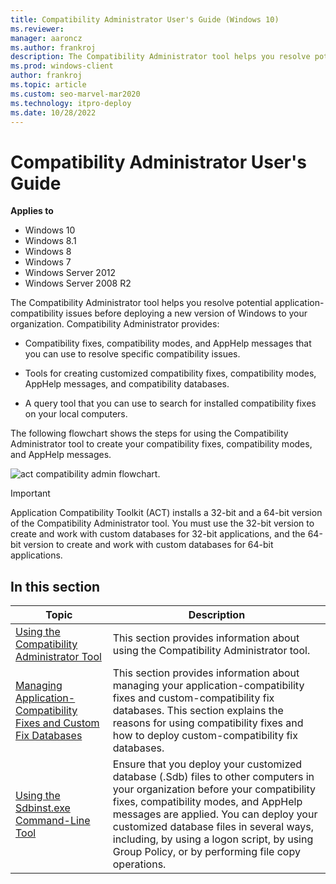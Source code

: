 ```yaml
---
title: Compatibility Administrator User's Guide (Windows 10)
ms.reviewer: 
manager: aaroncz
ms.author: frankroj
description: The Compatibility Administrator tool helps you resolve potential application-compatibility issues before deploying a new version of Windows.
ms.prod: windows-client
author: frankroj
ms.topic: article
ms.custom: seo-marvel-mar2020
ms.technology: itpro-deploy
ms.date: 10/28/2022
---
```


# Compatibility Administrator User's Guide

**Applies to**

- Windows 10
- Windows 8.1
- Windows 8
- Windows 7
- Windows Server 2012
- Windows Server 2008 R2

The Compatibility Administrator tool helps you resolve potential application-compatibility issues before deploying a new version of Windows to your organization. Compatibility Administrator provides:

- Compatibility fixes, compatibility modes, and AppHelp messages that you can use to resolve specific compatibility issues.

- Tools for creating customized compatibility fixes, compatibility modes, AppHelp messages, and compatibility databases.

- A query tool that you can use to search for installed compatibility fixes on your local computers.

The following flowchart shows the steps for using the Compatibility Administrator tool to create your compatibility fixes, compatibility modes, and AppHelp messages.

![act compatibility admin flowchart.](images/dep-win8-l-act-compatadminflowchart.jpg)

> [!IMPORTANT]
> Application Compatibility Toolkit (ACT) installs a 32-bit and a 64-bit version of the Compatibility Administrator tool. You must use the 32-bit version to create and work with custom databases for 32-bit applications, and the 64-bit version to create and work with custom databases for 64-bit applications.

## In this section

|Topic|Description|
|--- |--- |
|[Using the Compatibility Administrator Tool](using-the-compatibility-administrator-tool.md)|This section provides information about using the Compatibility Administrator tool.|
|[Managing Application-Compatibility Fixes and Custom Fix Databases](managing-application-compatibility-fixes-and-custom-fix-databases.md)|This section provides information about managing your application-compatibility fixes and custom-compatibility fix databases. This section explains the reasons for using compatibility fixes and how to deploy custom-compatibility fix databases.|
|[Using the Sdbinst.exe Command-Line Tool](using-the-sdbinstexe-command-line-tool.md)|Ensure that you deploy your customized database (.Sdb) files to other computers in your organization before your compatibility fixes, compatibility modes, and AppHelp messages are applied. You can deploy your customized database files in several ways, including, by using a logon script, by using Group Policy, or by performing file copy operations.|
